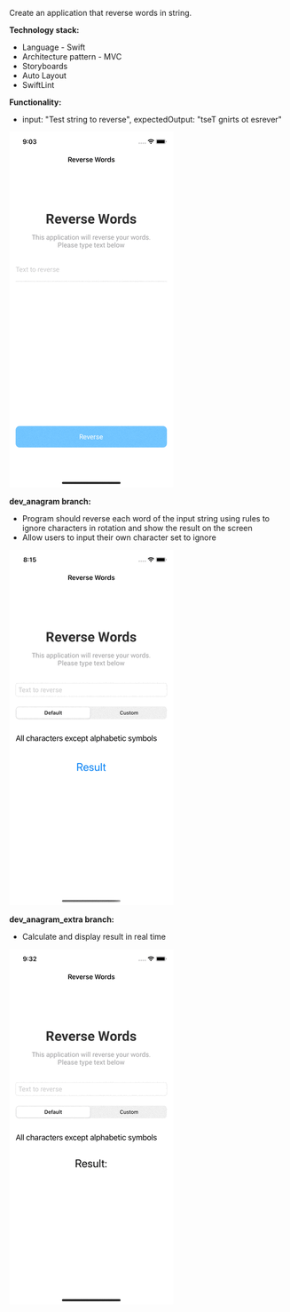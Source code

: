 Create an application that reverse words in string.

<b>Technology stack:</b>

- Language - Swift
- Architecture pattern - MVC
- Storyboards
- Auto Layout
- SwiftLint

<b>Functionality: </b>

- input: "Test string to reverse", expectedOutput: "tseT gnirts ot esrever"

![](https://github.com/roman-ivanoff/Reverse-Words/blob/main/1.gif)

<b>dev_anagram branch: </b>

- Program should reverse each word of the input string using rules to ignore characters in rotation and show the result on the screen
- Allow users to input their own character set to ignore

![](https://github.com/roman-ivanoff/Reverse-Words/blob/main/2.gif)

<b>dev_anagram_extra branch: </b>

- Calculate and display result in real time

![](https://github.com/roman-ivanoff/Reverse-Words/blob/main/3.gif)
